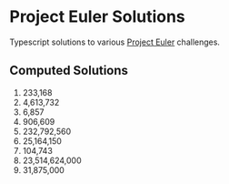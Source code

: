 # Project Euler Solutions

Typescript solutions to various [Project Euler](https://projecteuler.net/about) challenges.

## Computed Solutions

1. 233,168
2. 4,613,732
3. 6,857
4. 906,609
5. 232,792,560
6. 25,164,150
7. 104,743
8. 23,514,624,000
9. 31,875,000